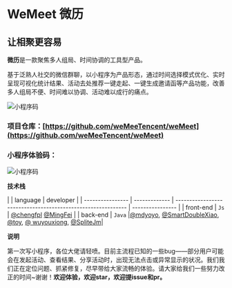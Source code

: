 # WeMeet 微历

## 让相聚更容易

**微历**是一款聚焦多人组局、时间协调的工具型产品。

基于泛熟人社交的微信群聊，以小程序为产品形态，通过时间选择模式优化、实时呈现可视化统计结果、活动去处推荐一键走起、一键生成邀请函等产品功能，改善多人组局不便、时间难以协调、活动难以成行的痛点。

![小程序码](http://mat1.gtimg.com/www/js/news/wemeet5.png)


### 项目仓库：[https://github.com/weMeeTencent/weMeet](https://github.com/weMeeTencent/weMeet) 
### 小程序体验码：
![小程序码](http://mat1.gtimg.com/www/js/news/wemeet.jpg)


**技术栈**


|            | language | developer |
| ---------------- | ------------- | ------------------------------------------------------------ | ---------------- |
| front-end        | `Js`    | [@chengfpl](https://github.com/chengfpl) [@MingFei](https://github.com/MingFL)                      |
| back-end     | `Java`       |[@mdyoyo](https://github.com/mdyoyo), [@SmartDoubleXiao](https://github.com/SmartDoubleXiao), [@toy](https://github.com/ty2145621), [@	wuyouxiong](https://github.com/wuyouxiong), [@SpliteJm](https://github.com/splitJm)|

**说明**

第一次写小程序，各位大佬请轻喷。目前主流程已知的一些bug——部分用户可能会在发起活动、查看结果、分享活动时，出现无法点击或异常显示的状况。我们我们正在定位问题、抓紧修复，尽早带给大家流畅的体验。请大家给我们一些努力改正的时间~谢谢！**欢迎体验，欢迎star，欢迎提issue和pr。**






